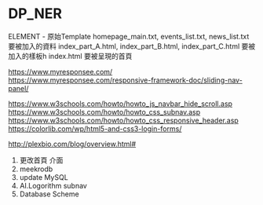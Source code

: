 # DP_NER


ELEMENT - 原始Template
homepage_main.txt, events_list.txt, news_list.txt 要被加入的資料
index_part_A.html, index_part_B.html, index_part_C.html 要被加入的樣板h
index.html 要被呈現的首頁




https://www.myresponsee.com/
https://www.myresponsee.com/responsive-framework-doc/sliding-nav-panel/




https://www.w3schools.com/howto/howto_js_navbar_hide_scroll.asp
https://www.w3schools.com/howto/howto_css_subnav.asp
https://www.w3schools.com/howto/howto_css_responsive_header.asp
https://colorlib.com/wp/html5-and-css3-login-forms/


http://plexbio.com/blog/overview.html#


1. 更改首頁 介面
2. meekrodb
3. update MySQL
4. AI.Logorithm subnav
5. Database Scheme
